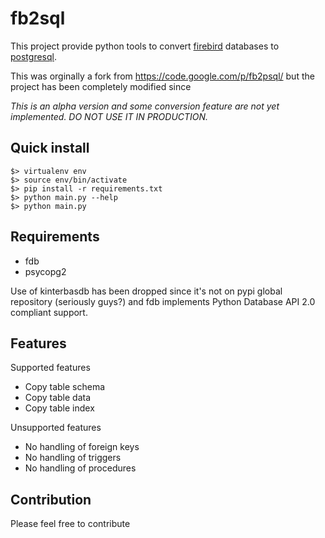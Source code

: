 # fb2sql

This project provide python tools to convert [firebird](http://www.firebirdsql.org/ "Firebird") databases to [postgresql](http://www.postgresql.org/ "PostGreSQL").

This was orginally a fork from https://code.google.com/p/fb2psql/ but the project has been completely modified since

*This is an alpha version and some conversion feature are not yet implemented. DO NOT USE IT IN PRODUCTION.*

## Quick install

    $> virtualenv env
    $> source env/bin/activate
    $> pip install -r requirements.txt
    $> python main.py --help
    $> python main.py


## Requirements

* fdb
* psycopg2

Use of kinterbasdb has been dropped since it's not on pypi global repository (seriously guys?) and fdb implements Python Database API 2.0 compliant support.

## Features

Supported features
* Copy table schema
* Copy table data
* Copy table index 

Unsupported features
* No handling of foreign keys
* No handling of triggers
* No handling of procedures 

## Contribution

Please feel free to contribute